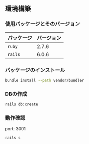 ## 環境構築

### 使用パッケージとそのバージョン

| パッケージ | バージョン |
| ---------- | ---------- |
| `ruby`     | 2.7.6    |
| `rails`     | 6.0.6   |

### パッケージのインストール

```bash
bundle install --path vendor/bundler
```

### DBの作成

```bash
rails db:create
```

### 動作確認
port: 3001
```bash
rails s
```

